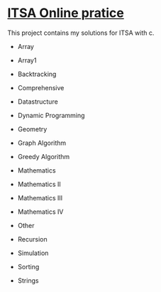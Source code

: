 # [ITSA Online pratice](https://e-tutor.itsa.org.tw/e-Tutor/Question_bank.php?id=36)
This project contains my solutions for ITSA with c.

- Array

- Array1

- Backtracking

- Comprehensive

- Datastructure

- Dynamic Programming

- Geometry

- Graph Algorithm

- Greedy Algorithm

- Mathematics

- Mathematics II

- Mathematics III

- Mathematics IV

- Other

- Recursion

- Simulation

- Sorting

- Strings
